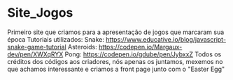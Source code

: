 # Site_Jogos
Primeiro site que criamos para a apresentação de jogos que marcaram sua época
Tutoriais utilizados:
	Snake: https://www.educative.io/blog/javascript-snake-game-tutorial
	Asteroids: https://codepen.io/Margaux-dev/pen/XWXqRYX
	Pong: https://codepen.io/gdube/pen/JybxxZ
 Todos os créditos dos códigos aos criadores, nós apenas os juntamos, mexemos no que achamos interessante
 e criamos a front page junto com o "Easter Egg"

